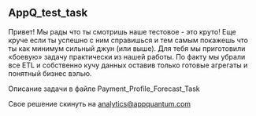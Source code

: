 ## AppQ_test_task ##
Привет!
Мы рады что ты смотришь наше тестовое - это круто! 
Еще круче если ты успешно с ним справишься и тем самым покажешь что ты как минимум сильный джун (или выше). 
Для тебя мы приготовили «боевую» задачу практически из нашей работы. 
По факту мы убрали все ETL и собственно кучу данных оставив только готовые агрегаты и понятный бизнес вэлью. 

Описание задачи в файле Payment_Profile_Forecast_Task

Свое решение скинуть на analytics@appquantum.com

